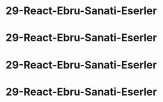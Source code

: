 # 29-React-Ebru-Sanati-Eserler
# 29-React-Ebru-Sanati-Eserler
# 29-React-Ebru-Sanati-Eserler
# 29-React-Ebru-Sanati-Eserler
